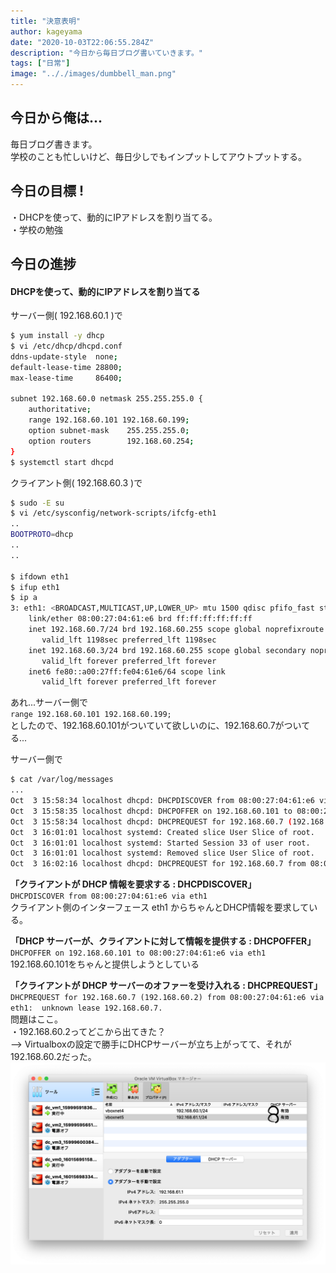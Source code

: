 ```yaml
---
title: "決意表明"
author: kageyama
date: "2020-10-03T22:06:55.284Z"
description: "今日から毎日ブログ書いていきます。"
tags: ["日常"]
image: ".././images/dumbbell_man.png"
---
```



## 今日から俺は...

毎日ブログ書きます。  
学校のことも忙しいけど、毎日少しでもインプットしてアウトプットする。


## 今日の目標 !

・DHCPを使って、動的にIPアドレスを割り当てる。  
・学校の勉強  

## 今日の進捗

#### DHCPを使って、動的にIPアドレスを割り当てる
サーバー側( 192.168.60.1 )で  
```bash
$ yum install -y dhcp  
$ vi /etc/dhcp/dhcpd.conf  
ddns-update-style  none;  
default-lease-time 28800;  
max-lease-time     86400;  

subnet 192.168.60.0 netmask 255.255.255.0 {  
    authoritative;  
    range 192.168.60.101 192.168.60.199;  
    option subnet-mask    255.255.255.0;  
    option routers        192.168.60.254;  
}  
$ systemctl start dhcpd  
```

クライアント側( 192.168.60.3 )で  
```bash
$ sudo -E su
$ vi /etc/sysconfig/network-scripts/ifcfg-eth1  
..
BOOTPROTO=dhcp
..
..

$ ifdown eth1  
$ ifup eth1  
$ ip a  
3: eth1: <BROADCAST,MULTICAST,UP,LOWER_UP> mtu 1500 qdisc pfifo_fast state UP group default qlen 1000  
    link/ether 08:00:27:04:61:e6 brd ff:ff:ff:ff:ff:ff  
    inet 192.168.60.7/24 brd 192.168.60.255 scope global noprefixroute dynamic eth1
       valid_lft 1198sec preferred_lft 1198sec  
    inet 192.168.60.3/24 brd 192.168.60.255 scope global secondary noprefixroute eth1  
       valid_lft forever preferred_lft forever  
    inet6 fe80::a00:27ff:fe04:61e6/64 scope link  
       valid_lft forever preferred_lft forever  
```


あれ...サーバー側で  
`range 192.168.60.101 192.168.60.199;`  
としたので、192.168.60.101がついていて欲しいのに、192.168.60.7がついてる...  

サーバー側で   
```bash
$ cat /var/log/messages
...
Oct  3 15:58:34 localhost dhcpd: DHCPDISCOVER from 08:00:27:04:61:e6 via eth1
Oct  3 15:58:35 localhost dhcpd: DHCPOFFER on 192.168.60.101 to 08:00:27:04:61:e6 via eth1
Oct  3 15:58:34 localhost dhcpd: DHCPREQUEST for 192.168.60.7 (192.168.60.2) from 08:00:27:04:61:e6 via eth1: unknown lease 192.168.60.7.
Oct  3 16:01:01 localhost systemd: Created slice User Slice of root.
Oct  3 16:01:01 localhost systemd: Started Session 33 of user root.
Oct  3 16:01:01 localhost systemd: Removed slice User Slice of root.
Oct  3 16:02:16 localhost dhcpd: DHCPREQUEST for 192.168.60.7 from 08:00:27:04:61:e6 via eth1: unknown lease 192.168.60.7.

```

**「クライアントが DHCP 情報を要求する : DHCPDISCOVER」**  
`DHCPDISCOVER from 08:00:27:04:61:e6 via eth1`  
クライアント側のインターフェース eth1 からちゃんとDHCP情報を要求している。  

**「DHCP サーバーが、クライアントに対して情報を提供する : DHCPOFFER」**  
`DHCPOFFER on 192.168.60.101 to 08:00:27:04:61:e6 via eth1`  
192.168.60.101をちゃんと提供しようとしている  

**「クライアントが DHCP サーバーのオファーを受け入れる : DHCPREQUEST」**  
`DHCPREQUEST for 192.168.60.7 (192.168.60.2) from 08:00:27:04:61:e6 via eth1:  unknown lease 192.168.60.7.`  
問題はここ。  
・192.168.60.2ってどこから出てきた？  
--> Virtualboxの設定で勝手にDHCPサーバーが立ち上がってて、それが192.168.60.2だった。
![](.././images/screenshot001.png)

